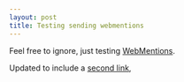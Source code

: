 ```yaml
---
layout: post
title: Testing sending webmentions
---
```


Feel free to ignore, just testing [WebMentions](https://webmention.rocks/update/1).

Updated to include a [second link](https://webmention.rocks/update/1/part/2),
